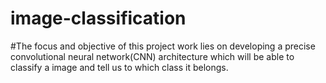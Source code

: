 # image-classification
#The focus and objective of this project work lies on developing a precise convolutional neural network(CNN) architecture which will be able to classify a image and tell us to which class it belongs.
